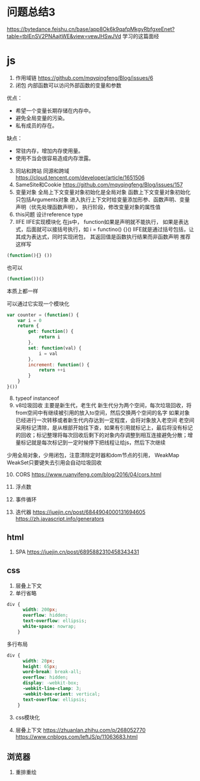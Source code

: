 # 问题总结3
https://bytedance.feishu.cn/base/app8Ok6k9qafpMkgyRbfgxeEnet?table=tblEnSV2PNAajtWE&view=vewJHSwJVd
学习的这篇面经

# js
1. 作用域链
https://github.com/mqyqingfeng/Blog/issues/6
2. 闭包
内部函数可以访问外部函数的变量和参数

优点：

- 希望一个变量长期存储在内存中。
- 避免全局变量的污染。
- 私有成员的存在。

缺点：

- 常驻内存，增加内存使用量。
- 使用不当会很容易造成内存泄露。
3. 同站和跨站 同源和跨域
https://cloud.tencent.com/developer/article/1651506
4. SameSite和Cookie
https://github.com/mqyqingfeng/Blog/issues/157
5. 变量对象
全局上下文变量对象初始化是全局对象
函数上下文变量对象初始化只包括Arguments对象
进入执行上下文时给变量添加形参、函数声明、变量声明（优先处理函数声明），
执行阶段，修改变量对象的属性值
6. this问题
设计reference type
7. IIFE
IIFE实现模块化
在js中， function如果是声明就不能执行， 如果是表达式，后面就可以接括号执行，如
i = functino() {}()
IIFE就是通过括号包括，让其成为表达式，同时实现闭包， 其返回值是函数执行结果而非函数声明
推荐这样写
```js
(function(){} ())
```
也可以
```js
(function())()
```
本质上都一样

可以通过它实现一个模块化
```js
var counter = (function() {
    var i = 0
    return {
        get: function() {
            return i
        },
        set: function(val) {
            i = val
        },
        increment: function() {
            return ++i
        }
    }
}())
```
8. typeof instanceof
9. v8垃圾回收
主要是新生代，老生代
新生代分为两个空间，每次垃圾回收，将from空间中有继续被引用的放入to空间，然后交换两个空间的名字
如果对象已经进行一次转移或者新生代内存达到一定程度，会将对象放入老空间
老空间采用标记清除，是从根部开始往下查，如果有引用就标记上，最后将没有标记的回收；标记整理将每次回收后剩下的对象内存调整到相互连接避免分散；增量标记就是每次标记到一定时候停下把线程让给js，然后下次继续

少用全局对象，少用闭包，注意清除定时器和dom节点的引用， WeakMap WeakSet只要键失去引用会自动垃圾回收


10. CORS
https://www.ruanyifeng.com/blog/2016/04/cors.html

11. 浮点数
12. 事件循环
13. 迭代器
https://juejin.cn/post/6844904000131694605
https://zh.javascript.info/generators

## html
1. SPA
https://juejin.cn/post/6895882310458343431

## css
1. 层叠上下文
2. 单行省略
```css
div {
      width: 200px;
      overflow: hidden;
      text-overflow: ellipsis;
      white-space: nowrap;
    }
```

多行布局
```css
div {
      width: 20px;
      height: 65px;
      word-break: break-all;
      overflow: hidden;
      display: -webkit-box;
      -webkit-line-clamp: 3;
      -webkit-box-orient: vertical;
      text-overflow: ellipsis;
    }
```

3. css模块化

4. 层叠上下文
https://zhuanlan.zhihu.com/p/268052770
https://www.cnblogs.com/leftJS/p/11063683.html

## 浏览器
1. 重排重绘